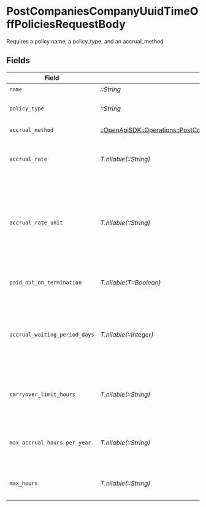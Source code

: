 # PostCompaniesCompanyUuidTimeOffPoliciesRequestBody

Requires a policy name, a policy_type, and an accrual_method


## Fields

| Field                                                                                                                                                                                                                                                                        | Type                                                                                                                                                                                                                                                                         | Required                                                                                                                                                                                                                                                                     | Description                                                                                                                                                                                                                                                                  |
| ---------------------------------------------------------------------------------------------------------------------------------------------------------------------------------------------------------------------------------------------------------------------------- | ---------------------------------------------------------------------------------------------------------------------------------------------------------------------------------------------------------------------------------------------------------------------------- | ---------------------------------------------------------------------------------------------------------------------------------------------------------------------------------------------------------------------------------------------------------------------------- | ---------------------------------------------------------------------------------------------------------------------------------------------------------------------------------------------------------------------------------------------------------------------------- |
| `name`                                                                                                                                                                                                                                                                       | *::String*                                                                                                                                                                                                                                                                   | :heavy_check_mark:                                                                                                                                                                                                                                                           | Name of the time off policy                                                                                                                                                                                                                                                  |
| `policy_type`                                                                                                                                                                                                                                                                | *::String*                                                                                                                                                                                                                                                                   | :heavy_check_mark:                                                                                                                                                                                                                                                           | Type of the time off policy. Currently only "vacation" and "sick" are supported                                                                                                                                                                                              |
| `accrual_method`                                                                                                                                                                                                                                                             | [::OpenApiSDK::Operations::PostCompaniesCompanyUuidTimeOffPoliciesAccrualMethod](../../models/operations/postcompaniescompanyuuidtimeoffpoliciesaccrualmethod.md)                                                                                                            | :heavy_check_mark:                                                                                                                                                                                                                                                           | Accrual method of the time off policy                                                                                                                                                                                                                                        |
| `accrual_rate`                                                                                                                                                                                                                                                               | *T.nilable(::String)*                                                                                                                                                                                                                                                        | :heavy_minus_sign:                                                                                                                                                                                                                                                           | The rate at which the time off hours will accrue for an employee on the policy. Represented as a float, e.g. "40.0".                                                                                                                                                         |
| `accrual_rate_unit`                                                                                                                                                                                                                                                          | *T.nilable(::String)*                                                                                                                                                                                                                                                        | :heavy_minus_sign:                                                                                                                                                                                                                                                           | The number of hours an employee has to work or be paid for to accrue the number of hours set in the accrual rate. Only used for hourly policies (per_hour_paid, per_hour_paid_no_overtime, per_hour_work, per_hour_worked_no_overtime). Represented as a float, e.g. "40.0". |
| `paid_out_on_termination`                                                                                                                                                                                                                                                    | *T.nilable(T::Boolean)*                                                                                                                                                                                                                                                      | :heavy_minus_sign:                                                                                                                                                                                                                                                           | Boolean representing if an employee's accrued time off hours will be paid out on termination                                                                                                                                                                                 |
| `accrual_waiting_period_days`                                                                                                                                                                                                                                                | *T.nilable(::Integer)*                                                                                                                                                                                                                                                       | :heavy_minus_sign:                                                                                                                                                                                                                                                           | Number of days before an employee on the policy will begin accruing time off hours. If accrual_method is per_anniversary_year, per_calendar_year, or unlimited, then accrual_waiting_period_days should be 0.                                                                |
| `carryover_limit_hours`                                                                                                                                                                                                                                                      | *T.nilable(::String)*                                                                                                                                                                                                                                                        | :heavy_minus_sign:                                                                                                                                                                                                                                                           | The max number of hours an employee can carryover from one year to the next. If accrual_method is unlimited, then carryover_limit_hours must be blank.                                                                                                                       |
| `max_accrual_hours_per_year`                                                                                                                                                                                                                                                 | *T.nilable(::String)*                                                                                                                                                                                                                                                        | :heavy_minus_sign:                                                                                                                                                                                                                                                           | The max number of hours an employee can accrue in a year. If accrual_method is unlimited, then max_accrual_hours_per_year must be blank.                                                                                                                                     |
| `max_hours`                                                                                                                                                                                                                                                                  | *T.nilable(::String)*                                                                                                                                                                                                                                                        | :heavy_minus_sign:                                                                                                                                                                                                                                                           | The max number of hours an employee can accrue. If accrual_method is unlimited, then max_hours must be blank.                                                                                                                                                                |